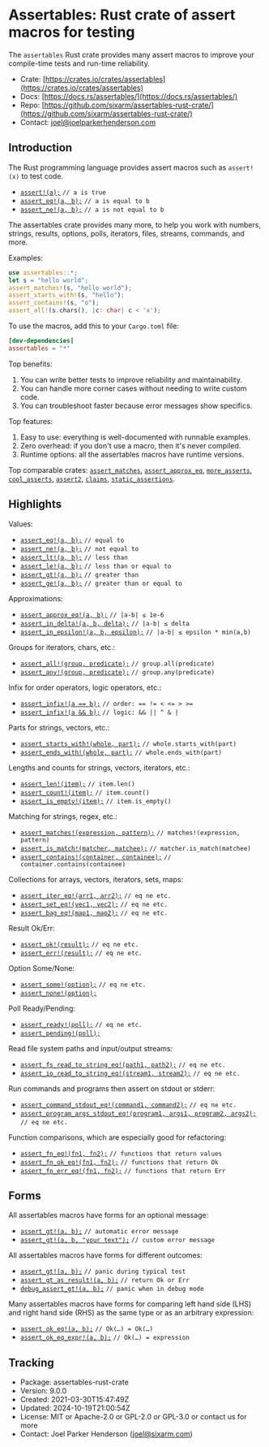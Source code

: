 # Assertables: Rust crate of assert macros for testing

The `assertables` Rust crate provides many assert macros to improve your
compile-time tests and run-time reliability.

* Crate: [https://crates.io/crates/assertables](https://crates.io/crates/assertables)
* Docs: [https://docs.rs/assertables/](https://docs.rs/assertables/)
* Repo: [https://github.com/sixarm/assertables-rust-crate/](https://github.com/sixarm/assertables-rust-crate/)
* Contact: [joel@joelparkerhenderson.com](mailto:joel@joelparkerhenderson.com)


## Introduction

The Rust programming language provides assert macros such as `assert!(x)` to test code.

* [`assert!(a);`](https://doc.rust-lang.org/std/macro.assert.html) `// a is true`
* [`assert_eq!(a, b);`](https://doc.rust-lang.org/std/macro.assert_eq.html) `// a is equal to b`
* [`assert_ne!(a, b);`](https://doc.rust-lang.org/std/macro.assert_ne.html) `// a is not equal to b`

The assertables crate provides many more, to help you work with numbers,
strings, results, options, polls, iterators, files, streams, commands, and more.

Examples:

```rust
use assertables::*;
let s = "hello world";
assert_matches!(s, "hello world");
assert_starts_with!(s, "hello");
assert_contains!(s, "o");
assert_all!(s.chars(), |c: char| c < 'x');
```

To use the macros, add this to your `Cargo.toml` file:

```toml
[dev-dependencies]
assertables = "*"
```

Top benefits:

1. You can write better tests to improve reliability and maintainability.
2. You can handle more corner cases without needing to write custom code.
3. You can troubleshoot faster because error messages show specifics.

Top features:

1. Easy to use: everything is well-documented with runnable examples.
2. Zero overhead: if you don't use a macro, then it's never compiled.
3. Runtime options: all the assertables macros have runtime versions.

Top comparable crates:
    [`assert_matches`](https://crates.io/crates/assert_matches),
    [`assert_approx_eq`](https://crates.io/crates/assert_approx_eq),
    [`more_asserts`](https://crates.io/crates/more_asserts),
    [`cool_asserts`](https://crates.io/crates/cool_asserts),
    [`assert2`](https://crates.io/crates/assert2),
    [`claims`](https://crates.io/crates/claims),
    [`static_assertions`](https://crates.io/crates/static_assertions).

## Highlights

Values:

* [`assert_eq!(a, b);`](https://docs.rs/assertables/9.0.0/assertables/assert_eq) `// equal to`
* [`assert_ne!(a, b);`](https://docs.rs/assertables/9.0.0/assertables/assert_ne) `// not equal to`
* [`assert_lt!(a, b);`](https://docs.rs/assertables/9.0.0/assertables/assert_lt) `// less than`
* [`assert_le!(a, b);`](https://docs.rs/assertables/9.0.0/assertables/assert_le) `// less than or equal to`
* [`assert_gt!(a, b);`](https://docs.rs/assertables/9.0.0/assertables/assert_gt) `// greater than`
* [`assert_ge!(a, b);`](https://docs.rs/assertables/9.0.0/assertables/assert_ge) `// greater than or equal to`

Approximations:

* [`assert_approx_eq!(a, b);`](https://docs.rs/assertables/9.0.0/assertables/assert_approx/assert_approx_eq) `// |a-b| ≤ 1e-6`
* [`assert_in_delta!(a, b, delta);`](https://docs.rs/assertables/9.0.0/assertables/assert_in/assert_in_delta) `// |a-b| ≤ delta`
* [`assert_in_epsilon!(a, b, epsilon);`](https://docs.rs/assertables/9.0.0/assertables/assert_in/assert_in_epsilon) `// |a-b| ≤ epsilon * min(a,b)`

Groups for iterators, chars, etc.:

* [`assert_all!(group, predicate);`](https://docs.rs/assertables/9.0.0/assertables/assert_all) `// group.all(predicate)`
* [`assert_any!(group, predicate);`](https://docs.rs/assertables/9.0.0/assertables/assert_any) `// group.any(predicate)`

Infix for order operators, logic operators, etc.:

* [`assert_infix!(a == b);`](https://docs.rs/assertables/9.0.0/assertables/assert_infix) `// order: == != < <= > >=`
* [`assert_infix!(a && b);`](https://docs.rs/assertables/9.0.0/assertables/assert_infix) `// logic: && || ^ & |`

Parts for strings, vectors, etc.:

* [`assert_starts_with!(whole, part);`](https://docs.rs/assertables/9.0.0/assertables/assert_starts_with) `// whole.starts_with(part)`
* [`assert_ends_with!(whole, part);`](https://docs.rs/assertables/9.0.0/assertables/assert_ends_with) `// whole.ends_with(part)`

Lengths and counts for strings, vectors, iterators, etc.:

* [`assert_len!(item);`](https://docs.rs/assertables/9.0.0/assertables/assert_len) `// item.len()`
* [`assert_count!(item);`](https://docs.rs/assertables/9.0.0/assertables/assert_count) `// item.count()`
* [`assert_is_empty!(item);`](https://docs.rs/assertables/9.0.0/assertables/assert_is_empty) `// item.is_empty()`

Matching for strings, regex, etc.:

* [`assert_matches!(expression, pattern);`](module@crate::assert_matches) `// matches!(expression, pattern)`
* [`assert_is_match!(matcher, matchee);`](https://docs.rs/assertables/9.0.0/assertables/assert_is_match) `// matcher.is_match(matchee)`
* [`assert_contains!(container, containee);`](https://docs.rs/assertables/9.0.0/assertables/assert_contains) `// container.contains(containee)`

Collections for arrays, vectors, iterators, sets, maps:

* [`assert_iter_eq!(arr1, arr2);`](https://docs.rs/assertables/9.0.0/assertables/assert_iter) `// eq ne etc.`
* [`assert_set_eq!(vec1, vec2);`](https://docs.rs/assertables/9.0.0/assertables/assert_set) `// eq ne etc.`
* [`assert_bag_eq!(map1, map2);`](https://docs.rs/assertables/9.0.0/assertables/assert_bag) `// eq ne etc.`

Result Ok/Err:

* [`assert_ok!(result);`](https://docs.rs/assertables/9.0.0/assertables/assert_ok) `// eq ne etc.`
* [`assert_err!(result);`](https://docs.rs/assertables/9.0.0/assertables/assert_err) `// eq ne etc.`

Option Some/None:

* [`assert_some!(option);`](https://docs.rs/assertables/9.0.0/assertables/assert_some) `// eq ne etc.`
* [`assert_none!(option);`](https://docs.rs/assertables/9.0.0/assertables/assert_none)

Poll Ready/Pending:

* [`assert_ready!(poll);`](https://docs.rs/assertables/9.0.0/assertables/assert_ready) `// eq ne etc.`
* [`assert_pending!(poll);`](https://docs.rs/assertables/9.0.0/assertables/assert_pending)

Read file system paths and input/output streams:

* [`assert_fs_read_to_string_eq!(path1, path2);`](https://docs.rs/assertables/9.0.0/assertables/assert_fs_read_to_string) `// eq ne etc.`
* [`assert_io_read_to_string_eq!(stream1, stream2);`](https://docs.rs/assertables/9.0.0/assertables/assert_io_read_to_string) `// eq ne etc.`

Run commands and programs then assert on stdout or stderr:

* [`assert_command_stdout_eq!(command1, command2);`](https://docs.rs/assertables/9.0.0/assertables/assert_command) `// eq ne etc.`
* [`assert_program_args_stdout_eq!(program1, args1, program2, args2);`](https://docs.rs/assertables/9.0.0/assertables/assert_program_args) `// eq ne etc.`

Function comparisons, which are especially good for refactoring:

* [`assert_fn_eq!(fn1, fn2);`](https://docs.rs/assertables/9.0.0/assertables/assert_fn) `// functions that return values`
* [`assert_fn_ok_eq!(fn1, fn2);`](https://docs.rs/assertables/9.0.0/assertables/assert_fn_ok) `// functions that return Ok`
* [`assert_fn_err_eq!(fn1, fn2);`](https://docs.rs/assertables/9.0.0/assertables/assert_fn_err) `// functions that return Err`


## Forms

All assertables macros have forms for an optional message:

* [`assert_gt!(a, b);`](https://docs.rs/assertables/9.0.0/assertables/macro.assert_gt.html) `// automatic error message`
* [`assert_gt!(a, b, "your text");`](https://docs.rs/assertables/9.0.0/assertables/macro.assert_gt.html) `// custom error message`

All assertables macros have forms for different outcomes:

* [`assert_gt!(a, b);`](https://docs.rs/assertables/9.0.0/assertables/macro.assert_gt.html) `// panic during typical test`
* [`assert_gt_as_result!(a, b);`](https://docs.rs/assertables/9.0.0/assertables/macro.assert_gt_as_result.html) `// return Ok or Err`
* [`debug_assert_gt!(a, b);`](https://docs.rs/assertables/9.0.0/assertables/macro.debug_assert_gt.html) `// panic when in debug mode`

Many assertables macros have forms for comparing left hand side (LHS) and right hand side (RHS) as the same type or as an arbitrary expression:

* [`assert_ok_eq!(a, b);`](https://docs.rs/assertables/9.0.0/assertables/macro.assert_ok_eq.html) `// Ok(…) = Ok(…)`
* [`assert_ok_eq_expr!(a, b);`](https://docs.rs/assertables/9.0.0/assertables/macro.assert_ok_eq_expr.html) `// Ok(…) = expression`


## Tracking

* Package: assertables-rust-crate
* Version: 9.0.0
* Created: 2021-03-30T15:47:49Z
* Updated: 2024-10-19T21:00:54Z
* License: MIT or Apache-2.0 or GPL-2.0 or GPL-3.0 or contact us for more
* Contact: Joel Parker Henderson (joel@sixarm.com)

